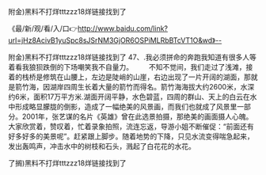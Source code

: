 附金)黑料不打烊tttzzz18烊链接找到了

《最/新/观/看/入/口👉http://www.baidu.com/link?url=jHz8AcivB1yuSpc8sJSrNM3GjOR6OSPiMLRbBTcVT1O&wd》--

附金)黑料不打烊tttzzz18烊链接找到了	47、.我必须拼命的奔跑我知道有很多人等着看我狼狈跌倒的下场嘲笑我不自量力。
　　不知不觉间，我们走过了浅滩，接着的栈桥是修筑在山腰上，左边是陡峭的山崖，右边出现了一片开阔的湖面，那就是箭竹海，因湖岸四周生长着大量的箭竹而得名。箭竹海海拔大约2600米，水深约6米，面积17万平方米.湖面开阔平静，水色碧蓝，四周的群山、天上的白云在水中形成略显朦胧的倒影，造成了一幅绝美的风景画，而我们也就成了风景里一部分。2001年，张艺谋的名片《英雄》曾在此选景拍摄，那绝美的画面摄人心魄。大家欣赏着，赞叹着，忙着录象拍照，流连忘返，导游小姐不断催促：“前面还有好多好多的美景呢”。赶紧跟上脚步。随着地势的下降，只见水流变得喘急起来，发出轰鸣声，冲击水中的树枝和石头，溅起了白花花的水花。





了搁)黑料不打烊tttzzz18烊链接找到了
